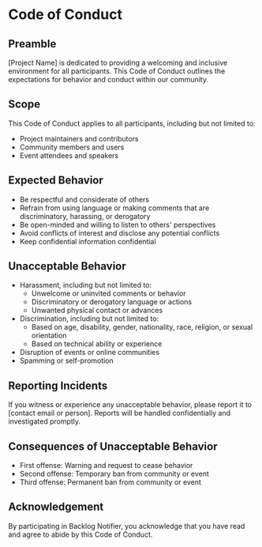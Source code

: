 # Code of Conduct

## Preamble

[Project Name] is dedicated to providing a welcoming and inclusive environment for all participants. This Code of Conduct outlines the expectations for behavior and conduct within our community.

## Scope

This Code of Conduct applies to all participants, including but not limited to:

* Project maintainers and contributors
* Community members and users
* Event attendees and speakers

## Expected Behavior

* Be respectful and considerate of others
* Refrain from using language or making comments that are discriminatory, harassing, or derogatory
* Be open-minded and willing to listen to others' perspectives
* Avoid conflicts of interest and disclose any potential conflicts
* Keep confidential information confidential

## Unacceptable Behavior

* Harassment, including but not limited to:
	+ Unwelcome or uninvited comments or behavior
	+ Discriminatory or derogatory language or actions
	+ Unwanted physical contact or advances
* Discrimination, including but not limited to:
	+ Based on age, disability, gender, nationality, race, religion, or sexual orientation
	+ Based on technical ability or experience
* Disruption of events or online communities
* Spamming or self-promotion

## Reporting Incidents

If you witness or experience any unacceptable behavior, please report it to [contact email or person]. Reports will be handled confidentially and investigated promptly.

## Consequences of Unacceptable Behavior

* First offense: Warning and request to cease behavior
* Second offense: Temporary ban from community or event
* Third offense: Permanent ban from community or event

## Acknowledgement

By participating in Backlog Notifier, you acknowledge that you have read and agree to abide by this Code of Conduct.